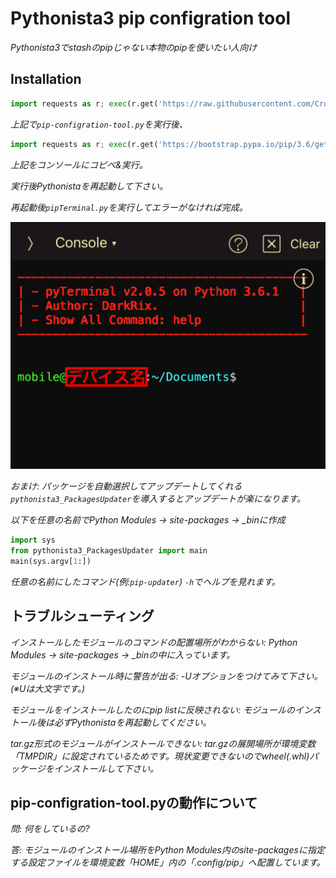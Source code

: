 # Pythonista3 pip configration tool
*Pythonista3でstashのpipじゃない本物のpipを使いたい人向け*

## Installation
```Python
import requests as r; exec(r.get('https://raw.githubusercontent.com/CrossDarkrix/Pythonista3_pip_Configration_Tool/main/pip-configration-tool.py').content)
```

*上記で`pip-configration-tool.py`を実行後、*

```Python
import requests as r; exec(r.get('https://bootstrap.pypa.io/pip/3.6/get-pip.py').content) 
```

*上記をコンソールにコピペ&実行。*

*実行後Pythonistaを再起動して下さい。*

*再起動後`pipTerminal.py`を実行してエラーがなければ完成。*

![Preview](https://raw.githubusercontent.com/CrossDarkrix/Pythonista3_pip_Configration_Tool/main/images/pip-Terminal_Preview.png)

*おまけ: パッケージを自動選択してアップデートしてくれる`pythonista3_PackagesUpdater`を導入するとアップデートが楽になります。*

*以下を任意の名前でPython Modules -> site-packages -> _binに作成*

```Python
import sys
from pythonista3_PackagesUpdater import main
main(sys.argv[1:])
```

*任意の名前にしたコマンド(例:`pip-updater`) `-h`でヘルプを見れます。*


## トラブルシューティング

*インストールしたモジュールのコマンドの配置場所がわからない: Python Modules -> site-packages -> _binの中に入っています。*

*モジュールのインストール時に警告が出る: -Uオプションをつけてみて下さい。(※Uは大文字です。)*

*モジュールをインストールしたのにpip listに反映されない: モジュールのインストール後は必ずPythonistaを再起動してください。*

*tar.gz形式のモジュールがインストールできない: tar.gzの展開場所が環境変数「TMPDIR」に設定されているためです。現状変更できないのでwheel(.whl)パッケージをインストールして下さい。*

## pip-configration-tool.pyの動作について
*問: 何をしているの?*

*答: モジュールのインストール場所をPython Modules内のsite-packagesに指定する設定ファイルを環境変数「HOME」内の「.config/pip」へ配置しています。*
